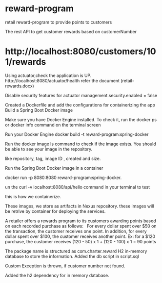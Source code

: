 # reward-program
retail reward-program to provide points to customers

The rest API to get customer rewards based on customerNumber
# http://localhost:8080/customers/101/rewards

Using actuator,check the application is UP.
http://localhost:8080/actuator/health
refer the document (retail-rewards.docx)

Disable security features for actuator
management.security.enabled = false

Created a Dockerfile and add the configurations for containerizing the app
Build a Spring Boot Docker image

Make sure you have Docker Engine installed. To check it, run the docker ps or docker info command on the terminal screen

Run your Docker Engine
docker build -t reward-program:spring-docker 

Run the docker image ls command to check if the image exists. You should be able to see your image in the repository. 

like repository, tag, image ID , created and size.

Run the Spring Boot Docker image in a container

docker run -p 8080:8080 reward-program:spring-docker.

un the curl -v localhost:8080/api/hello command in your terminal to test

this is how we containerize.

These images, we store as artifacts in Nexus repository.
these images will be retrive by container for deploying the services.


A retailer offers a rewards program to its customers awarding points based on each recorded
purchase as follows:
 
For every dollar spent over $50 on the transaction, the customer receives one point.
In addition, for every dollar spent over $100, the customer receives another point.
Ex: for a $120 purchase, the customer receives
(120 - 50) x 1 + (120 - 100) x 1 = 90 points

The package name is structured as com.charter.reward
H2 in-memory database to store the information.
Added the db script in script.sql

Custom Exception is thrown, if customer number not found.

Added the h2 dependency for in memory database.




